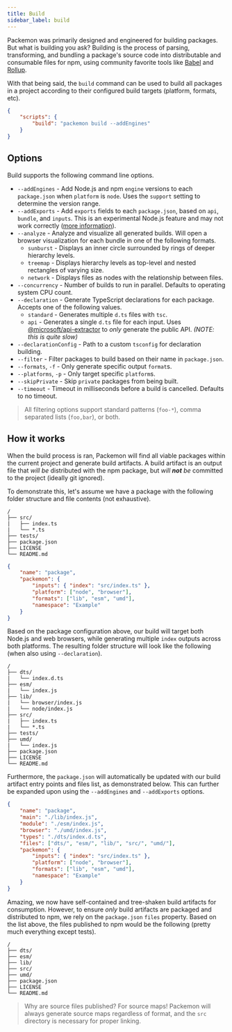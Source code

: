 ```yaml
---
title: Build
sidebar_label: build
---
```


Packemon was primarily designed and engineered for building packages. But what is building you ask?
Building is the process of parsing, transforming, and bundling a package's source code into
distributable and consumable files for npm, using community favorite tools like [Babel][babel] and
[Rollup][rollup].

With that being said, the `build` command can be used to build all packages in a project according
to their configured build targets (platform, formats, etc).

```json title="package.json"
{
	"scripts": {
		"build": "packemon build --addEngines"
	}
}
```

## Options

Build supports the following command line options.

- `--addEngines` - Add Node.js and npm `engine` versions to each `package.json` when `platform` is
  `node`. Uses the `support` setting to determine the version range.
- `--addExports` - Add `exports` fields to each `package.json`, based on `api`, `bundle`, and
  `inputs`. This is an experimental Node.js feature and may not work correctly
  ([more information](https://nodejs.org/api/packages.html#packages_package_entry_points)).
- `--analyze` - Analyze and visualize all generated builds. Will open a browser visualization for
  each bundle in one of the following formats.
  - `sunburst` - Displays an inner circle surrounded by rings of deeper hierarchy levels.
  - `treemap` - Displays hierarchy levels as top-level and nested rectangles of varying size.
  - `network` - Displays files as nodes with the relationship between files.
- `--concurrency` - Number of builds to run in parallel. Defaults to operating system CPU count.
- `--declaration` - Generate TypeScript declarations for each package. Accepts one of the following
  values.
  - `standard` - Generates multiple `d.ts` files with `tsc`.
  - `api` - Generates a single `d.ts` file for each input. Uses
    [@microsoft/api-extractor](https://www.npmjs.com/package/@microsoft/api-extractor) to _only_
    generate the public API. _(NOTE: this is quite slow)_
- `--declarationConfig` - Path to a custom `tsconfig` for declaration building.
- `--filter` - Filter packages to build based on their name in `package.json`.
- `--formats`, `-f` - Only generate specific output `format`s.
- `--platforms`, `-p` - Only target specific `platform`s.
- `--skipPrivate` - Skip `private` packages from being built.
- `--timeout` - Timeout in milliseconds before a build is cancelled. Defaults to no timeout.

> All filtering options support standard patterns (`foo-*`), comma separated lists (`foo,bar`), or
> both.

## How it works

When the build process is ran, Packemon will find all viable packages within the current project and
generate build artifacts. A build artifact is an output file that _will be_ distributed with the npm
package, but _will **not** be_ committed to the project (ideally git ignored).

To demonstrate this, let's assume we have a package with the following folder structure and file
contents (not exhaustive).

```
/
├── src/
|   ├── index.ts
|   └── *.ts
├── tests/
├── package.json
├── LICENSE
└── README.md
```

```json title="package.json"
{
	"name": "package",
	"packemon": {
		"inputs": { "index": "src/index.ts" },
		"platform": ["node", "browser"],
		"formats": ["lib", "esm", "umd"],
		"namespace": "Example"
	}
}
```

Based on the package configuration above, our build will target both Node.js and web browsers, while
generating multiple `index` outputs across both platforms. The resulting folder structure will look
like the following (when also using `--declaration`).

```
/
├── dts/
|   └── index.d.ts
├── esm/
|   └── index.js
├── lib/
|   └── browser/index.js
|   └── node/index.js
├── src/
|   ├── index.ts
|   └── *.ts
├── tests/
├── umd/
|   └── index.js
├── package.json
├── LICENSE
└── README.md
```

Furthermore, the `package.json` will automatically be updated with our build artifact entry points
and files list, as demonstrated below. This can further be expanded upon using the `--addEngines`
and `--addExports` options.

```json title="package.json"
{
	"name": "package",
	"main": "./lib/index.js",
	"module": "./esm/index.js",
	"browser": "./umd/index.js",
	"types": "./dts/index.d.ts",
	"files": ["dts/", "esm/", "lib/", "src/", "umd/"],
	"packemon": {
		"inputs": { "index": "src/index.ts" },
		"platform": ["node", "browser"],
		"formats": ["lib", "esm", "umd"],
		"namespace": "Example"
	}
}
```

Amazing, we now have self-contained and tree-shaken build artifacts for consumption. However, to
ensure _only_ build artifacts are packaged and distributed to npm, we rely on the `package.json`
`files` property. Based on the list above, the files published to npm would be the following (pretty
much everything except tests).

```
/
├── dts/
├── esm/
├── lib/
├── src/
├── umd/
├── package.json
├── LICENSE
└── README.md
```

> Why are source files published? For source maps! Packemon will always generate source maps
> regardless of format, and the `src` directory is necessary for proper linking.

[babel]: https://babeljs.io
[rollup]: https://rollupjs.org
